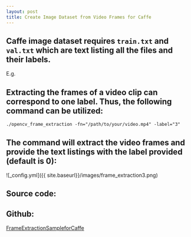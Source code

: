 ```yaml
---
layout: post
title: Create Image Dataset from Video Frames for Caffe
---
```





## Caffe image dataset requires `train.txt` and `val.txt` which are text listing all the files and their labels.

E.g.

<code data-gist-id="b72ef6456438fc48f7b8"></code> 

## Extracting the frames of a video clip can correspond to one label. Thus, the following command can be utilized: 

    ./opencv_frame_extraction -fn="/path/to/your/video.mp4" -label="3"

## The command will extract the video frames and provide the text listings with the label provided (default is 0): 

![_config.yml]({{ site.baseurl}}/images/frame_extraction3.png)

## Source code:

<code data-gist-id="e2636d0fdddac14061da"></code>

## Github:

[FrameExtractionSampleforCaffe](https://github.com/melvincabatuan/FrameExtractionSampleforCaffe)
